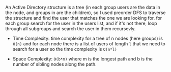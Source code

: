 An Active Directory structure is a tree (in each group users are the data in the node, and groups in are the children), so I used preorder DFS to traverse the structure and find the user that matches the one we are looking for. for each group search for the user in the users list, and if it's not there, loop through all subgroups and search the user in them recursevly.

* Time Complexity: time complexity for a tree of n nodes (here groups) is `O(n)` and for each node there is a list of users of length `l` that we need to search for a user so the time complexity is `O(n*l)`

* Space Complexity: `O(b*m)` where m is the longest path and b is the number of sibling nodes along the path.